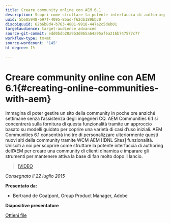 ```yaml
---
title: Creare community online con AEM 6.1
description: Scopri come sfruttare la potente interfaccia di authoring dell’AEM per creare una community di clienti dinamica e gli strumenti per mantenere attiva la base di fan molto dopo il lancio.
uuid: 5b685948-697f-4095-85ad-f62db189bb30
discoiquuid: 62b6b8d4-b763-4801-9918-447a2c5deb01
targetaudience: target-audience advanced
source-git-commit: edd0bdb28a9b3d065a64a95af6a216b747577c77
workflow-type: tm+mt
source-wordcount: '145'
ht-degree: 1%

---
```


# Creare community online con AEM 6.1{#creating-online-communities-with-aem}

Immagina di poter gestire un sito della community in poche ore anziché settimane senza l’assistenza degli ingegneri CQ. AEM Communities 6.1 si concentrerà sulla fornitura di questa funzionalità tramite un approccio basato su modelli guidato per coprire una varietà di casi d’uso iniziali. AEM Communities 6.1 consentirà inoltre di personalizzare ulteriormente questi nuovi siti della community tramite WCM AEM [!DNL Sites] funzionalità. Unisciti a noi per scoprire come sfruttare la potente interfaccia di authoring dell’AEM per creare una community di clienti dinamica e imparare gli strumenti per mantenere attiva la base di fan molto dopo il lancio.

>[!VIDEO](https://video.tv.adobe.com/v/19381/?quality=9)

*Consegnato il 22 luglio 2015*

**Presentato da:**

* Bertrand de Coatpont, Group Product Manager, Adobe

**Diapositive presentatore**

[Ottieni file](assets/aem-6-1-communities-gems.pdf)
<!--
[Get back to the Overview](https://helpx.adobe.com/experience-manager/kt/eseminars/gems/aem-index.html)
-->
